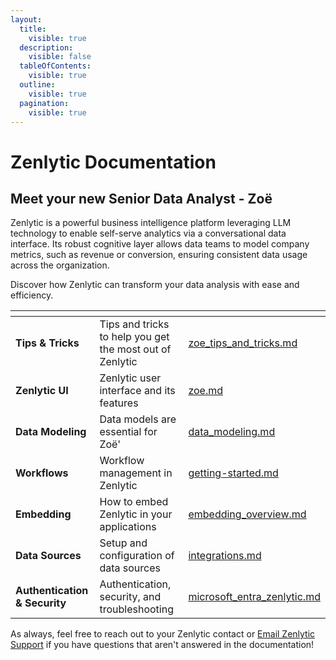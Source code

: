 ```yaml
---
layout:
  title:
    visible: true
  description:
    visible: false
  tableOfContents:
    visible: true
  outline:
    visible: true
  pagination:
    visible: true
---
```


# Zenlytic Documentation

## Meet your new Senior Data Analyst - Zoë

Zenlytic is a powerful business intelligence platform leveraging LLM technology to enable self-serve analytics via a conversational data interface. Its robust cognitive layer allows data teams to model company metrics, such as revenue or conversion, ensuring consistent data usage across the organization.

Discover how Zenlytic can transform your data analysis with ease and efficiency.

<table data-view="cards"><thead><tr><th></th><th></th><th data-hidden data-card-target data-type="content-ref"></th></tr></thead><tbody><tr><td><strong>Tips &#x26; Tricks</strong></td><td>Tips and tricks to help you get the most out of Zenlytic</td><td><a href="tips-and-tricks/zoe_tips_and_tricks.md">zoe_tips_and_tricks.md</a></td></tr><tr><td><strong>Zenlytic UI</strong></td><td>Zenlytic user interface and its features</td><td><a href="zenlytic-ui/zoe.md">zoe.md</a></td></tr><tr><td><strong>Data Modeling</strong></td><td>Data models are essential for Zoë'</td><td><a href="data-modeling/data_modeling.md">data_modeling.md</a></td></tr><tr><td><strong>Workflows</strong></td><td>Workflow management in Zenlytic</td><td><a href="workflows/getting-started.md">getting-started.md</a></td></tr><tr><td><strong>Embedding</strong></td><td>How to embed Zenlytic in your applications</td><td><a href="embedding/embedding_overview.md">embedding_overview.md</a></td></tr><tr><td><strong>Data Sources</strong></td><td>Setup and configuration of data sources</td><td><a href="data-sources/integrations.md">integrations.md</a></td></tr><tr><td><strong>Authentication &#x26; Security</strong></td><td>Authentication, security, and troubleshooting</td><td><a href="authentication-and-security/microsoft_entra_zenlytic.md">microsoft_entra_zenlytic.md</a></td></tr></tbody></table>

As always, feel free to reach out to your Zenlytic contact or [Email Zenlytic Support](mailto:support@zenlytic.com) if you have questions that aren't answered in the documentation!
